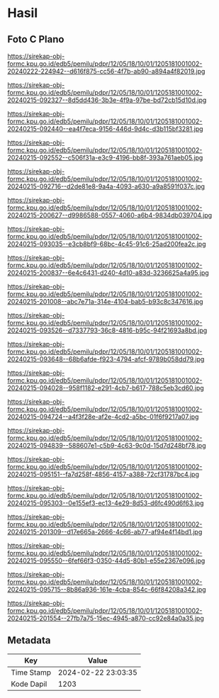 # Hasil

## Foto C Plano

https://sirekap-obj-formc.kpu.go.id/edb5/pemilu/pdpr/12/05/18/10/01/1205181001002-20240222-224942--d616f875-cc56-4f7b-ab90-a894a4f82019.jpg

https://sirekap-obj-formc.kpu.go.id/edb5/pemilu/pdpr/12/05/18/10/01/1205181001002-20240215-092327--8d5dd436-3b3e-4f9a-97be-bd72cb15d10d.jpg

https://sirekap-obj-formc.kpu.go.id/edb5/pemilu/pdpr/12/05/18/10/01/1205181001002-20240215-092440--ea4f7eca-9156-446d-9d4c-d3b115bf3281.jpg

https://sirekap-obj-formc.kpu.go.id/edb5/pemilu/pdpr/12/05/18/10/01/1205181001002-20240215-092552--c506f31a-e3c9-4196-bb8f-393a761aeb05.jpg

https://sirekap-obj-formc.kpu.go.id/edb5/pemilu/pdpr/12/05/18/10/01/1205181001002-20240215-092716--d2de81e8-9a4a-4093-a630-a9a8591f037c.jpg

https://sirekap-obj-formc.kpu.go.id/edb5/pemilu/pdpr/12/05/18/10/01/1205181001002-20240215-200627--d9986588-0557-4060-a6b4-9834db039704.jpg

https://sirekap-obj-formc.kpu.go.id/edb5/pemilu/pdpr/12/05/18/10/01/1205181001002-20240215-093035--e3cb8bf9-68bc-4c45-91c6-25ad200fea2c.jpg

https://sirekap-obj-formc.kpu.go.id/edb5/pemilu/pdpr/12/05/18/10/01/1205181001002-20240215-200837--6e4c6431-d240-4d10-a83d-3236625a4a95.jpg

https://sirekap-obj-formc.kpu.go.id/edb5/pemilu/pdpr/12/05/18/10/01/1205181001002-20240215-201008--abc7e71a-314e-4104-bab5-b93c8c347616.jpg

https://sirekap-obj-formc.kpu.go.id/edb5/pemilu/pdpr/12/05/18/10/01/1205181001002-20240215-093526--d7337793-36c8-4816-b95c-94f21693a8bd.jpg

https://sirekap-obj-formc.kpu.go.id/edb5/pemilu/pdpr/12/05/18/10/01/1205181001002-20240215-093648--68b6afde-f923-4794-afcf-9789b058dd79.jpg

https://sirekap-obj-formc.kpu.go.id/edb5/pemilu/pdpr/12/05/18/10/01/1205181001002-20240215-094028--958f1182-e291-4cb7-b617-788c5eb3cd60.jpg

https://sirekap-obj-formc.kpu.go.id/edb5/pemilu/pdpr/12/05/18/10/01/1205181001002-20240215-094724--a4f3f28e-af2e-4cd2-a5bc-01f6f9217a07.jpg

https://sirekap-obj-formc.kpu.go.id/edb5/pemilu/pdpr/12/05/18/10/01/1205181001002-20240215-094839--588607e1-c5b9-4c63-9c0d-15d7d248bf78.jpg

https://sirekap-obj-formc.kpu.go.id/edb5/pemilu/pdpr/12/05/18/10/01/1205181001002-20240215-095151--fa7d258f-4856-4157-a388-72cf31787bc4.jpg

https://sirekap-obj-formc.kpu.go.id/edb5/pemilu/pdpr/12/05/18/10/01/1205181001002-20240215-095303--0e155ef3-ec13-4e29-8d53-d6fc490d6f63.jpg

https://sirekap-obj-formc.kpu.go.id/edb5/pemilu/pdpr/12/05/18/10/01/1205181001002-20240215-201309--d17e665a-2666-4c66-ab77-af94e4f14bd1.jpg

https://sirekap-obj-formc.kpu.go.id/edb5/pemilu/pdpr/12/05/18/10/01/1205181001002-20240215-095550--6fef66f3-0350-44d5-80b1-e55e2367e096.jpg

https://sirekap-obj-formc.kpu.go.id/edb5/pemilu/pdpr/12/05/18/10/01/1205181001002-20240215-095715--8b86a936-161e-4cba-854c-66f84208a342.jpg

https://sirekap-obj-formc.kpu.go.id/edb5/pemilu/pdpr/12/05/18/10/01/1205181001002-20240215-201554--27fb7a75-15ec-4945-a870-cc92e84a0a35.jpg


## Metadata

| Key        | Value               |
| ---------- | ------------------- |
| Time Stamp | 2024-02-22 23:03:35 |
| Kode Dapil | 1203                |




